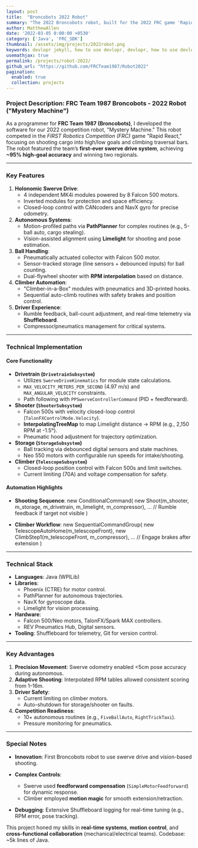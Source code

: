 ```yaml
---
layout: post
title:  "Broncobots 2022 Robot"
summary: "The 2022 Broncobots robot, built for the 2022 FRC game 'Rapid React'."
author: MatthewAllen
date: '2022-03-05 0:00:00 +0530'
category: ['Java', 'FRC_SDK']
thumbnail: /assets/img/projects/2022robot.png
keywords: devlopr jekyll, how to use devlopr, devlopr, how to use devlopr-jekyll, devlopr-jekyll tutorial,best jekyll themes, multi languages and tags
usemathjax: true
permalink: /projects/robot-2022/
github_url: "https://github.com/FRCTeam1987/Robot2022"
pagination:
  enabled: true
  collection: projects
---
```


### Project Description: FRC Team 1987 Broncobots - 2022 Robot ("Mystery Machine")
As a programmer for **FRC Team 1987 (Broncobots)**, I developed the software for our 2022 competition robot, "Mystery Machine." This robot competed in the *FIRST Robotics Competition (FRC)* game "Rapid React," focusing on shooting cargo into high/low goals and climbing traversal bars. The robot featured the team’s **first-ever swerve drive system**, achieving **~95% high-goal accuracy** and winning two regionals.

---

### Key Features
1. **Holonomic Swerve Drive**:
   - 4 independent MK4i modules powered by 8 Falcon 500 motors.
   - Inverted modules for protection and space efficiency.
   - Closed-loop control with CANcoders and NavX gyro for precise odometry.
2. **Autonomous Systems**:
   - Motion-profiled paths via **PathPlanner** for complex routines (e.g., 5-ball auto, cargo stealing).
   - Vision-assisted alignment using **Limelight** for shooting and pose estimation.
3. **Ball Handling**:
   - Pneumatically actuated collector with Falcon 500 motor.
   - Sensor-tracked storage (line sensors + debounced inputs) for ball counting.
   - Dual-flywheel shooter with **RPM interpolation** based on distance.
4. **Climber Automation**:
   - "Climber-in-a-Box" modules with pneumatics and 3D-printed hooks.
   - Sequential auto-climb routines with safety brakes and position control.
5. **Driver Experience**:
   - Rumble feedback, ball-count adjustment, and real-time telemetry via **Shuffleboard**.
   - Compressor/pneumatics management for critical systems.

---

### Technical Implementation
#### Core Functionality
- **Drivetrain (`DrivetrainSubsystem`)**
   - Utilizes `SwerveDriveKinematics` for module state calculations.
   - `MAX_VELOCITY_METERS_PER_SECOND` (4.97 m/s) and `MAX_ANGULAR_VELOCITY` constraints.
   - Path following with `PPSwerveControllerCommand` (PID + feedforward).
- **Shooter (`ShooterSubsystem`)**
   - Falcon 500s with velocity closed-loop control (`TalonFXControlMode.Velocity`).
   - **InterpolatingTreeMap** to map Limelight distance → RPM (e.g., 2,150 RPM at -1.5°).
   - Pneumatic hood adjustment for trajectory optimization.
- **Storage (`StorageSubsystem`)**
   - Ball tracking via debounced digital sensors and state machines.
   - Neo 550 motors with configurable run speeds for intake/shooting.
- **Climber (`TelescopeSubsystem`)**
   - Closed-loop position control with Falcon 500s and limit switches.
   - Current limiting (70A) and voltage compensation for safety.

#### Automation Highlights
- **Shooting Sequence**:
  new ConditionalCommand(
    new Shoot(m_shooter, m_storage, m_drivetrain, m_limelight, m_compressor),
    ... // Rumble feedback if target not visible
  )

- **Climber Workflow**:
  new SequentialCommandGroup(
    new TelescopeAutoHome(m_telescopeFront),
    new ClimbStep1(m_telescopeFront, m_compressor),
    ... // Engage brakes after extension
  )

---

### Technical Stack
- **Languages**: Java (WPILib)
- **Libraries**:
   - Phoenix (CTRE) for motor control.
   - PathPlanner for autonomous trajectories.
   - NavX for gyroscope data.
   - Limelight for vision processing.
- **Hardware**:
   - Falcon 500/Neo motors, TalonFX/Spark MAX controllers.
   - REV Pneumatics Hub, Digital sensors.
- **Tooling**: Shuffleboard for telemetry, Git for version control.

---

### Key Advantages
1. **Precision Movement**: Swerve odometry enabled <5cm pose accuracy during autonomous.
2. **Adaptive Shooting**: Interpolated RPM tables allowed consistent scoring from 1–16m.
3. **Driver Safety**:
   - Current limiting on climber motors.
   - Auto-shutdown for storage/shooter on faults.
4. **Competition Readiness**:
   - 10+ autonomous routines (e.g., `FiveBallAuto`, `RightTrickTaxi`).
   - Pressure monitoring for pneumatics.

---

### Special Notes
- **Innovation**: First Broncobots robot to use swerve drive and vision-based shooting.

- **Complex Controls**:
   - Swerve used **feedforward compensation** (`SimpleMotorFeedforward`) for dynamic response.
   - Climber employed **motion magic** for smooth extension/retraction.
- **Debugging**: Extensive Shuffleboard logging for real-time tuning (e.g., RPM error, pose tracking).

This project honed my skills in **real-time systems**, **motion control**, and **cross-functional collaboration** (mechanical/electrical teams). Codebase: ~5k lines of Java.